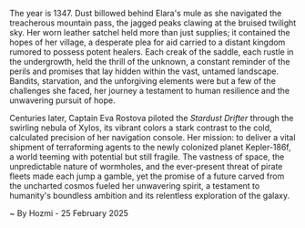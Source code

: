 
The year is 1347.  Dust billowed behind Elara's mule as she navigated the treacherous mountain pass, the jagged peaks clawing at the bruised twilight sky.  Her worn leather satchel held more than just supplies; it contained the hopes of her village, a desperate plea for aid carried to a distant kingdom rumored to possess potent healers.  Each creak of the saddle, each rustle in the undergrowth, held the thrill of the unknown, a constant reminder of the perils and promises that lay hidden within the vast, untamed landscape.  Bandits, starvation, and the unforgiving elements were but a few of the challenges she faced, her journey a testament to human resilience and the unwavering pursuit of hope.

Centuries later, Captain Eva Rostova piloted the *Stardust Drifter* through the swirling nebula of Xylos, its vibrant colors a stark contrast to the cold, calculated precision of her navigation console.  Her mission: to deliver a vital shipment of terraforming agents to the newly colonized planet Kepler-186f, a world teeming with potential but still fragile.   The vastness of space, the unpredictable nature of wormholes, and the ever-present threat of pirate fleets made each jump a gamble, yet the promise of a future carved from the uncharted cosmos fueled her unwavering spirit, a testament to humanity's boundless ambition and its relentless exploration of the galaxy.

~ By Hozmi - 25 February 2025

